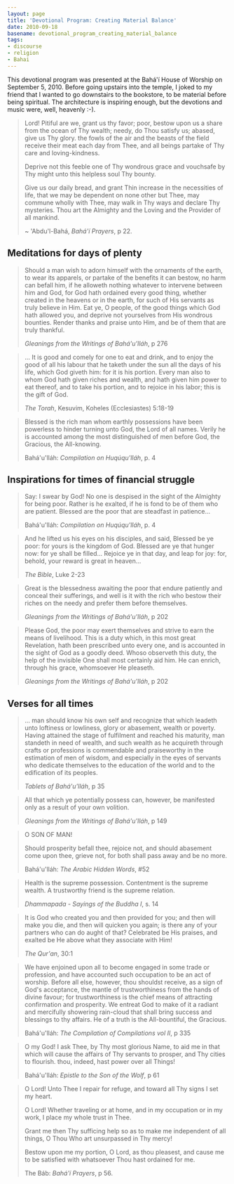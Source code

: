 ```yaml
---
layout: page
title: 'Devotional Program: Creating Material Balance'
date: 2010-09-18
basename: devotional_program_creating_material_balance
tags:
- discourse
- religion
- Bahai
---
```


This devotional program was presented at the Bah&aacute;'&iacute; House of
Worship on September 5, 2010. Before going upstairs into the temple, I joked to
my friend that I wanted to go downstairs to the bookstore, to be material before
being spiritual. The architecture is inspiring enough, but the devotions and
music were, well, heavenly :-).

<!--more-->

> Lord! Pitiful are we, grant us thy favor; poor, bestow upon us a share from the ocean of Thy wealth; needy, do Thou satisfy us; abased,
> give us Thy glory. the fowls of the air and the beasts of the field receive
> their meat each day from Thee, and all beings partake of Thy care and
> loving-kindness.
>
> Deprive not this feeble one of Thy wondrous grace and
> vouchsafe by Thy might unto this helpless soul Thy bounty.
>
> Give us our daily
> bread, and grant Thin increase in the necessities of life, that we may be
> dependent on none other but Thee, may commune wholly with Thee, may walk in Thy
> ways and declare Thy mysteries. Thou art the Almighty and the Loving and the
> Provider of all mankind.
>
> ~ 'Abdu'l-Bah&aacute;, _Bah&aacute;'&iacute; Prayers_, p 22.

## Meditations for days of plenty

> Should a man wish to adorn himself with the ornaments of the earth, to wear
> its apparels, or partake of the benefits it can bestow, no harm can befall
> him, if he alloweth nothing whatever to intervene between him and God, for God
> hath ordained every good thing, whether created in the heavens or in the
> earth, for such of His servants as truly believe in Him. Eat ye, O people, of
> the good things which God hath allowed you, and deprive not yourselves from
> His wondrous bounties. Render thanks and praise unto Him, and be of them that
> are truly thankful.
>
> _Gleanings from the Writings of Bah&aacute;'u'll&aacute;h_, p 276

> ... It is good and comely for one to eat and drink, and to enjoy the good of
> all his labour that he taketh under the sun all the days of his life, which
> God giveth him: for it is his portion. Every man also to whom God hath given
> riches and wealth, and hath given him power to eat thereof, and to take his
> portion, and to rejoice in his labor; this is the gift of God.
>
> _The Torah_, Kesuvim, Koheles (Ecclesiastes) 5:18-19

> Blessed is the rich man whom earthly possessions have been powerless to hinder
> turning unto God, the Lord of all names. Verily he is accounted among the most
> distinguished of men before God, the Gracious, the All-knowing.
>
> Bah&aacute;'u'll&aacute;h: _Compilation on Huq&uacute;qu'll&aacute;h_, p. 4

## Inspirations for times of financial struggle

> Say: I swear by God! No one is despised in the sight of the Almighty for being
> poor. Rather is he exalted, if he is fond to be of them who are patient.
> Blessed are the poor that are steadfast in patience...
>
> Bah&aacute;'u'll&aacute;h: _Compilation on Huq&uacute;qu'll&aacute;h_, p. 4

> And he lifted us his eyes on his disciples, and said, Blessed be ye poor: for
> yours is the kingdom of God. Blessed are ye that hunger now: for ye shall be
> filled... Rejoice ye in that day, and leap for joy: for, behold, your reward
> is great in heaven...
>
> _The Bible_, Luke 2-23

> Great is the blessedness awaiting the poor that endure patiently and conceal
> their sufferings, and well is it with the rich who bestow their riches on the
> needy and prefer them before themselves.
>
> _Gleanings from the Writings of Bah&aacute;'u'll&aacute;h_, p 202

> Please God, the poor may exert themselves and strive to earn the means of
> livelihood. This is a duty which, in this most great Revelation, hath been
> prescribed unto every one, and is accounted in the sight of God as a goodly
> deed. Whoso observeth this duty, the help of the invisible One shall most
> certainly aid him. He can enrich, through his grace, whomsoever He pleaseth.
>
> _Gleanings from the Writings of Bah&aacute;'u'll&aacute;h_, p 202

## Verses for all times

> ... man should know his own self and recognize that which leadeth unto
> loftiness or lowliness, glory or abasement, wealth or poverty. Having attained
> the stage of fulfilment and reached his maturity, man standeth in need of
> wealth, and such wealth as he acquireth through crafts or professions is
> commendable and praiseworthy in the estimation of men of wisdom, and
> especially in the eyes of servants who dedicate themselves to the education of
> the world and to the edification of its peoples.
>
> _Tablets of Bah&aacute;'u'll&aacute;h_, p 35

> All that which ye potentially possess can, however, be manifested only as a
> result of your own volition.
>
> _Gleanings from the Writings of Bah&aacute;'u'll&aacute;h_, p 149

> O SON OF MAN!
>
> Should prosperity befall thee, rejoice not, and should abasement come upon
> thee, grieve not, for both shall pass away and be no more.
>
> Bah&aacute;'u'll&aacute;h: _The Arabic Hidden Words_, #52

> Health is the supreme possession. Contentment is the supreme wealth. A
> trustworthy friend is the supreme relation.
>
> _Dhammapada - Sayings of the Buddha I_, s. 14

> It is God who created you and then provided for you; and then will make you
> die, and then will quicken you again; is there any of your partners who can do
> aught of that? Celebrated be His praises, and exalted be He above what they
> associate with Him!
>
> _The Qur'an_, 30:1

> We have enjoined upon all to become engaged in some trade or profession, and
> have accounted such occupation to be an act of worship. Before all else,
> however, thou shouldst receive, as a sign of God's acceptance, the mantle of
> trustworthiness from the hands of divine favour; for trustworthiness is the
> chief means of attracting confirmation and prosperity. We entreat God to make
> of it a radiant and mercifully showering rain-cloud that shall bring success
> and blessings to thy affairs. He of a truth is the All-bountiful, the
> Gracious.
>
> Bah&aacute;'u'll&aacute;h: _The Compilation of Compilations vol II_, p 335

> O my God! I ask Thee, by Thy most glorious Name, to aid me in that which will
> cause the affairs of Thy servants to prosper, and Thy cities to flourish.
> thou, indeed, hast power over all Things!
>
> Bah&aacute;'u'll&aacute;h: _Epistle to the Son of the Wolf_, p 61

> O Lord! Unto Thee I repair for refuge, and toward all Thy signs I set my
> heart.
>
> O Lord! Whether traveling or at home, and in my occupation or in my work, I
> place my whole trust in  Thee.
>
> Grant me then Thy sufficing help so as to make me independent of all things, O
> Thou Who art unsurpassed in Thy mercy!
>
> Bestow upon me my portion, O Lord, as thou pleasest, and cause me to be
> satisfied with whatsoever Thou hast ordained for me.
>
> The B&aacute;b: _Bah&aacute;'&iacute; Prayers_, p 56.
